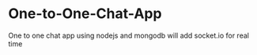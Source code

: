# One-to-One-Chat-App
One to one chat app using nodejs and mongodb will add socket.io for real time
